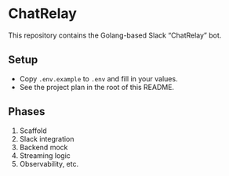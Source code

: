 # ChatRelay

This repository contains the Golang-based Slack “ChatRelay” bot.

## Setup

- Copy `.env.example` to `.env` and fill in your values.
- See the project plan in the root of this README.

## Phases

1. Scaffold
2. Slack integration
3. Backend mock
4. Streaming logic
5. Observability, etc.
